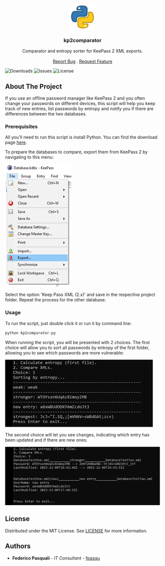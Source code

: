 <br/>
<p align="center">
  <a href="https://github.com/fpasqu/kp2comparator">
    <img src="images/logo.png" alt="Logo" width="80" height="80">
  </a>

  <h3 align="center">kp2comparator</h3>

  <p align="center">
    Comparator and entropy sorter for KeePass 2 XML exports.
    <br/>
    <br/>
    <a href="https://github.com/fpasqu/kp2comparator/issues">Report Bug</a>
    .
    <a href="https://github.com/fpasqu/kp2comparator/issues">Request Feature</a>
  </p>
</p>

![Downloads](https://img.shields.io/github/downloads/fpasqu/kp2comparator/total) ![Issues](https://img.shields.io/github/issues/fpasqu/kp2comparator) ![License](https://img.shields.io/github/license/fpasqu/kp2comparator) 

## About The Project

If you use an offline password manager like KeePass 2 and you often change your passwords on different devices, this script will help you keep track of new entries, list passwords by entropy and notify you if there are differences between the two databases.

### Prerequisites

All you'll need to run this script is install Python. You can find the download page [here](https://www.python.org/downloads/).

To prepare the databases to compare, export them from KeePass 2 by navigating to this menu:

![Screen Shot1](images/screenshot_1.png)

Select the option 'Keep Pass XML (2.x)' and save in the respective project folder. Repeat the process for the other database.

### Usage

To run the script, just double click it or run it by command line:

```sh
python kp2comparator.py
```

When running the script, you will be presented with 2 choices. The first choice will allow you to sort all passwords by entropy of the first folder, allowing you to see which passwords are more vulnerable:

![Screen Shot2](images/screenshot_2.png)

The second choice will let you see changes, indicating which entry has been updated and if there are new ones:

![Screen Shot3](images/screenshot_3.png)

## License

Distributed under the MIT License. See [LICENSE](https://github.com/fpasqu/kp2comparator/blob/main/LICENSE.md) for more information.

## Authors

* **Federico Pasquali** - *IT Consultant* - [fpasqu](https://github.com/fpasqu/)
